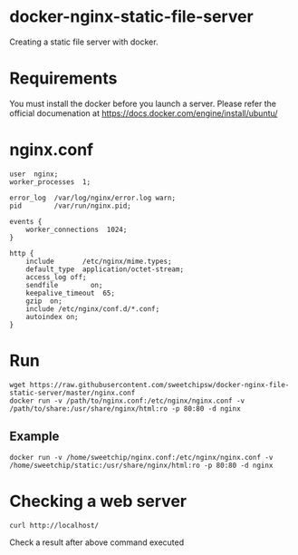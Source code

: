 # docker-nginx-static-file-server
Creating a static file server with docker.

# Requirements
You must install the docker before you launch a server.
Please refer the official documenation at https://docs.docker.com/engine/install/ubuntu/

# nginx.conf
```
user  nginx;
worker_processes  1;

error_log  /var/log/nginx/error.log warn;
pid        /var/run/nginx.pid;

events {
    worker_connections  1024;
}

http {
    include       /etc/nginx/mime.types;
    default_type  application/octet-stream;
    access_log off;
    sendfile        on;
    keepalive_timeout  65;
    gzip  on;
    include /etc/nginx/conf.d/*.conf;
    autoindex on;
}
```


# Run
```
wget https://raw.githubusercontent.com/sweetchipsw/docker-nginx-file-static-server/master/nginx.conf
docker run -v /path/to/nginx.conf:/etc/nginx/nginx.conf -v /path/to/share:/usr/share/nginx/html:ro -p 80:80 -d nginx
```


## Example
```
docker run -v /home/sweetchip/nginx.conf:/etc/nginx/nginx.conf -v /home/sweetchip/static:/usr/share/nginx/html:ro -p 80:80 -d nginx
```

# Checking a web server
```
curl http://localhost/
```
Check a result after above command executed




